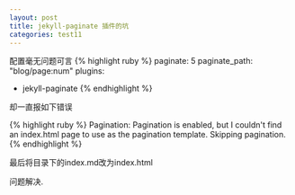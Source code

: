 ```yaml
---
layout: post
title: jekyll-paginate 插件的坑
categories: test11
---
```


配置毫无问题可言
{% highlight ruby %}
paginate: 5
paginate_path: "blog/page:num"
plugins:
  - jekyll-paginate
{% endhighlight %}

却一直报如下错误

{% highlight ruby %}
Pagination: Pagination is enabled, but I couldn't find an index.html page to use as the pagination template. Skipping pagination.
{% endhighlight %}

最后将目录下的index.md改为index.html

问题解决.
<br /><br /><br /><br /><br /><br /><br /><br /><br /><br /><br /><br /><br />